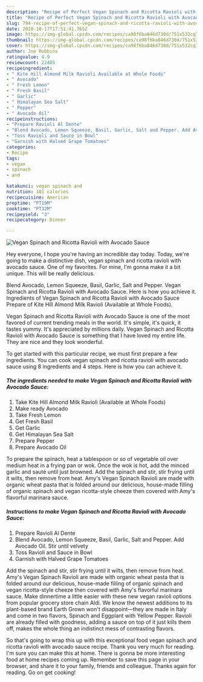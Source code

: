 ```yaml
---
description: "Recipe of Perfect Vegan Spinach and Ricotta Ravioli with Avocado Sauce"
title: "Recipe of Perfect Vegan Spinach and Ricotta Ravioli with Avocado Sauce"
slug: 794-recipe-of-perfect-vegan-spinach-and-ricotta-ravioli-with-avocado-sauce
date: 2020-10-17T17:51:41.765Z
image: https://img-global.cpcdn.com/recipes/ca98f6ba846d730d/751x532cq70/vegan-spinach-and-ricotta-ravioli-with-avocado-sauce-recipe-main-photo.jpg
thumbnail: https://img-global.cpcdn.com/recipes/ca98f6ba846d730d/751x532cq70/vegan-spinach-and-ricotta-ravioli-with-avocado-sauce-recipe-main-photo.jpg
cover: https://img-global.cpcdn.com/recipes/ca98f6ba846d730d/751x532cq70/vegan-spinach-and-ricotta-ravioli-with-avocado-sauce-recipe-main-photo.jpg
author: Joe Robbins
ratingvalue: 4.9
reviewcount: 22405
recipeingredient:
- " Kite Hill Almond Milk Ravioli Available at Whole Foods"
- " Avocado"
- " Fresh Lemon"
- " Fresh Basil"
- " Garlic"
- " Himalayan Sea Salt"
- " Pepper"
- " Avocado Oil"
recipeinstructions:
- "Prepare Ravioli Al Dente"
- "Blend Avocado, Lemon Squeeze, Basil, Garlic, Salt and Pepper. Add Avocado Oil. Stir until velvety"
- "Toss Ravioli and Sauce in Bowl"
- "Garnish with Halved Grape Tomatoes"
categories:
- Recipe
tags:
- vegan
- spinach
- and

katakunci: vegan spinach and 
nutrition: 101 calories
recipecuisine: American
preptime: "PT19M"
cooktime: "PT32M"
recipeyield: "3"
recipecategory: Dinner

---
```



![Vegan Spinach and Ricotta Ravioli with Avocado Sauce](https://img-global.cpcdn.com/recipes/ca98f6ba846d730d/751x532cq70/vegan-spinach-and-ricotta-ravioli-with-avocado-sauce-recipe-main-photo.jpg)

Hey everyone, I hope you're having an incredible day today. Today, we're going to make a distinctive dish, vegan spinach and ricotta ravioli with avocado sauce. One of my favorites. For mine, I'm gonna make it a bit unique. This will be really delicious.

Blend Avocado, Lemon Squeeze, Basil, Garlic, Salt and Pepper. Vegan Spinach and Ricotta Ravioli with Avocado Sauce. Here is how you achieve it. Ingredients of Vegan Spinach and Ricotta Ravioli with Avocado Sauce Prepare of Kite Hill Almond Milk Ravioli (Available at Whole Foods).

Vegan Spinach and Ricotta Ravioli with Avocado Sauce is one of the most favored of current trending meals in the world. It's simple, it's quick, it tastes yummy. It's appreciated by millions daily. Vegan Spinach and Ricotta Ravioli with Avocado Sauce is something that I have loved my entire life. They are nice and they look wonderful.


To get started with this particular recipe, we must first prepare a few ingredients. You can cook vegan spinach and ricotta ravioli with avocado sauce using 8 ingredients and 4 steps. Here is how you can achieve it.

<!--inarticleads1-->

##### The ingredients needed to make Vegan Spinach and Ricotta Ravioli with Avocado Sauce:

1. Take  Kite Hill Almond Milk Ravioli (Available at Whole Foods)
1. Make ready  Avocado
1. Take  Fresh Lemon
1. Get  Fresh Basil
1. Get  Garlic
1. Get  Himalayan Sea Salt
1. Prepare  Pepper
1. Prepare  Avocado Oil


To prepare the spinach, heat a tablespoon or so of vegetable oil over medium heat in a frying pan or wok. Once the wok is hot, add the minced garlic and sauté until just browned. Add the spinach and stir, stir frying until it wilts, then remove from heat. Amy&#39;s Vegan Spinach Ravioli are made with organic wheat pasta that is folded around our delicious, house-made filling of organic spinach and vegan ricotta-style cheeze then covered with Amy&#39;s flavorful marinara sauce. 

<!--inarticleads2-->

##### Instructions to make Vegan Spinach and Ricotta Ravioli with Avocado Sauce:

1. Prepare Ravioli Al Dente
1. Blend Avocado, Lemon Squeeze, Basil, Garlic, Salt and Pepper. Add Avocado Oil. Stir until velvety
1. Toss Ravioli and Sauce in Bowl
1. Garnish with Halved Grape Tomatoes


Add the spinach and stir, stir frying until it wilts, then remove from heat. Amy&#39;s Vegan Spinach Ravioli are made with organic wheat pasta that is folded around our delicious, house-made filling of organic spinach and vegan ricotta-style cheeze then covered with Amy&#39;s flavorful marinara sauce. Make dinnertime a little easier with these new vegan ravioli options from popular grocery store chain Aldi. We know the newest additions to its plant-based brand Earth Grown won&#39;t disappoint—they are made in Italy and come in two flavors, Spinach and Eggplant with Yellow Pepper. Ravioli are already filled with goodness, adding a sauce on top of it just kills them off, makes the whole thing an indistinct mess of contrasting flavors. 

So that's going to wrap this up with this exceptional food vegan spinach and ricotta ravioli with avocado sauce recipe. Thank you very much for reading. I'm sure you can make this at home. There is gonna be more interesting food at home recipes coming up. Remember to save this page in your browser, and share it to your family, friends and colleague. Thanks again for reading. Go on get cooking!
